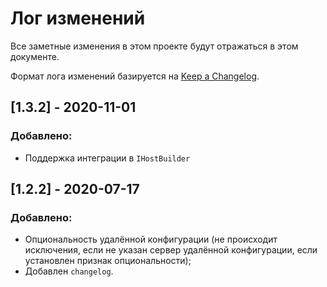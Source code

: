 # Лог изменений

Все заметные изменения в этом проекте будут отражаться в этом документе.

Формат лога изменений базируется на [Keep a Changelog](https://keepachangelog.com/en/1.0.0/).

## [1.3.2] - 2020-11-01

### Добавлено:

* Поддержка интеграции в `IHostBuilder`

## [1.2.2] - 2020-07-17

### Добавлено:

* Опциональность удалённой конфигурации (не происходит исключения, если не указан сервер удалённой конфигурации, если установлен признак опциональности);
* Добавлен `changelog`.
